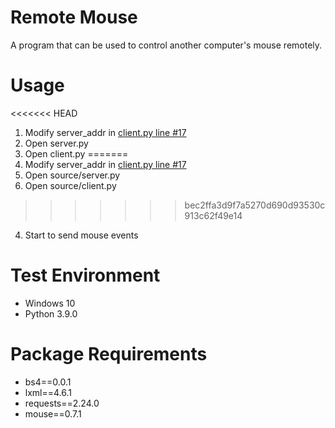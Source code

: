 # Remote Mouse
A program that can be used to control another computer's mouse remotely.

# Usage
<<<<<<< HEAD
1. Modify server_addr in [client.py line #17]()
2. Open server.py
3. Open client.py
=======
1. Modify server_addr in [client.py line #17](https://github.com/Andre3000TW/code-vault/blob/dae3e170a47e07a604773a90abd5beccd4d6a745/remote-mouse/source/client.py#L17)
2. Open source/server.py
3. Open source/client.py
>>>>>>> bec2ffa3d9f7a5270d690d93530c913c62f49e14
4. Start to send mouse events

# Test Environment
+ Windows 10
+ Python 3.9.0

# Package Requirements
+ bs4==0.0.1
+ lxml==4.6.1
+ requests==2.24.0
+ mouse==0.7.1
